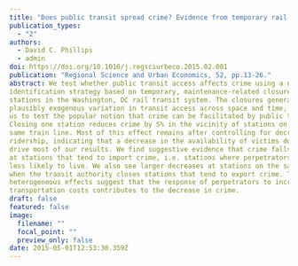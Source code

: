 ```yaml
---
title: "Does public transit spread crime? Evidence from temporary rail station closures"
publication_types:
  - "2"
authors:
  - David C. Phillips
  - admin
doi: https://doi.org/10.1016/j.regsciurbeco.2015.02.001
publication: "Regional Science and Urban Economics, 52, pp.13-26."
abstract: We test whether public transit access affects crime using a novel 
identification strategy based on temporary, maintenance-related closures of 
stations in the Washington, DC rail transit system. The closures generate 
plausibly exogenous variation in transit access across space and time, allowing 
us to test the popular notion that crime can be facilitated by public transit. 
Closing one station reduces crime by 5% in the vicinity of stations on the 
same train line. Most of this effect remains after controlling for decreased 
ridership, indicating that a decrease in the availability of victims does not 
drive most of our results. We find suggestive evidence that crime falls more 
at stations that tend to import crime, i.e. stations where perpetrators are 
less likely to live. We also see larger decreases at stations on the same line 
when the transit authority closes stations that tend to export crime. These 
heterogeneous effects suggest that the response of perpetrators to increased 
transportation costs contributes to the decrease in crime.
draft: false
featured: false
image:
  filename: ""
  focal_point: ""
  preview_only: false
date: 2015-05-01T12:53:30.359Z
---
```

